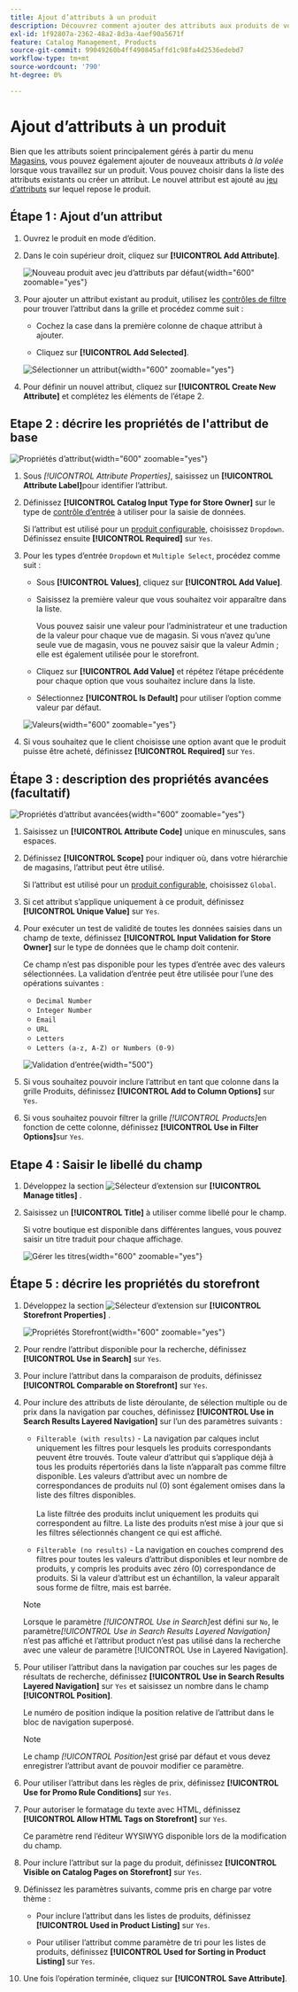 ```yaml
---
title: Ajout d’attributs à un produit
description: Découvrez comment ajouter des attributs aux produits de votre catalogue.
exl-id: 1f92807a-2362-48a2-8d3a-4aef90a5671f
feature: Catalog Management, Products
source-git-commit: 99049260b4ff490845affd1c98fa4d2536edebd7
workflow-type: tm+mt
source-wordcount: '790'
ht-degree: 0%

---
```


# Ajout d’attributs à un produit

Bien que les attributs soient principalement gérés à partir du menu [Magasins](../stores-purchase/stores-menu.md), vous pouvez également ajouter de nouveaux attributs _à la volée_ lorsque vous travaillez sur un produit. Vous pouvez choisir dans la liste des attributs existants ou créer un attribut. Le nouvel attribut est ajouté au [jeu d’attributs](../catalog/attribute-sets.md) sur lequel repose le produit.

## Étape 1 : Ajout d’un attribut

1. Ouvrez le produit en mode d’édition.

1. Dans le coin supérieur droit, cliquez sur **[!UICONTROL Add Attribute]**.

   ![Nouveau produit avec jeu d’attributs par défaut](./assets/product-attribute-add.png){width="600" zoomable="yes"}

1. Pour ajouter un attribut existant au produit, utilisez les [contrôles de filtre](../getting-started/admin-grid-controls.md) pour trouver l’attribut dans la grille et procédez comme suit :

   - Cochez la case dans la première colonne de chaque attribut à ajouter.

   - Cliquez sur **[!UICONTROL Add Selected]**.

   ![Sélectionner un attribut](./assets/product-attribute-add-select.png){width="600" zoomable="yes"}

1. Pour définir un nouvel attribut, cliquez sur **[!UICONTROL Create New Attribute]** et complétez les éléments de l’étape 2.

## Etape 2 : décrire les propriétés de l&#39;attribut de base

![Propriétés d’attribut](./assets/product-attribute-add-new.png){width="600" zoomable="yes"}

1. Sous _[!UICONTROL Attribute Properties]_, saisissez un **[!UICONTROL Attribute Label]**&#x200B;pour identifier l’attribut.

1. Définissez **[!UICONTROL Catalog Input Type for Store Owner]** sur le type de [contrôle d’entrée](attributes-input-types.md) à utiliser pour la saisie de données.

   Si l’attribut est utilisé pour un [produit configurable](product-create-configurable.md), choisissez `Dropdown`. Définissez ensuite **[!UICONTROL Required]** sur `Yes`.

1. Pour les types d’entrée `Dropdown` et `Multiple Select`, procédez comme suit :

   - Sous **[!UICONTROL Values]**, cliquez sur **[!UICONTROL Add Value]**.

   - Saisissez la première valeur que vous souhaitez voir apparaître dans la liste.

     Vous pouvez saisir une valeur pour l’administrateur et une traduction de la valeur pour chaque vue de magasin. Si vous n’avez qu’une seule vue de magasin, vous ne pouvez saisir que la valeur Admin ; elle est également utilisée pour le storefront.

   - Cliquez sur **[!UICONTROL Add Value]** et répétez l’étape précédente pour chaque option que vous souhaitez inclure dans la liste.

   - Sélectionnez **[!UICONTROL Is Default]** pour utiliser l’option comme valeur par défaut.

   ![Valeurs](./assets/product-attribute-add-values-colors.png){width="600" zoomable="yes"}

1. Si vous souhaitez que le client choisisse une option avant que le produit puisse être acheté, définissez **[!UICONTROL Required]** sur `Yes`.

## Étape 3 : description des propriétés avancées (facultatif)

![Propriétés d’attribut avancées](./assets/product-attribute-advanced-attribute-properties.png){width="600" zoomable="yes"}

1. Saisissez un **[!UICONTROL Attribute Code]** unique en minuscules, sans espaces.

1. Définissez **[!UICONTROL Scope]** pour indiquer où, dans votre hiérarchie de magasins, l’attribut peut être utilisé.

   Si l’attribut est utilisé pour un [produit configurable](product-create-configurable.md), choisissez `Global`.

1. Si cet attribut s’applique uniquement à ce produit, définissez **[!UICONTROL Unique Value]** sur `Yes`.

1. Pour exécuter un test de validité de toutes les données saisies dans un champ de texte, définissez **[!UICONTROL Input Validation for Store Owner]** sur le type de données que le champ doit contenir.

   Ce champ n’est pas disponible pour les types d’entrée avec des valeurs sélectionnées. La validation d’entrée peut être utilisée pour l’une des opérations suivantes :

   - `Decimal Number`
   - `Integer Number`
   - `Email`
   - `URL`
   - `Letters`
   - `Letters (a-z, A-Z) or Numbers (0-9)`

   ![Validation d’entrée](./assets/product-attribute-input-validation.png){width="500"}

1. Si vous souhaitez pouvoir inclure l’attribut en tant que colonne dans la grille Produits, définissez **[!UICONTROL Add to Column Options]** sur `Yes`.

1. Si vous souhaitez pouvoir filtrer la grille _[!UICONTROL Products]_&#x200B;en fonction de cette colonne, définissez **[!UICONTROL Use in Filter Options]**&#x200B;sur `Yes`.

## Etape 4 : Saisir le libellé du champ

1. Développez la section ![Sélecteur d’extension](../assets/icon-display-expand.png) sur **[!UICONTROL Manage titles]** .

1. Saisissez un **[!UICONTROL Title]** à utiliser comme libellé pour le champ.

   Si votre boutique est disponible dans différentes langues, vous pouvez saisir un titre traduit pour chaque affichage.

   ![Gérer les titres](./assets/product-attribute-add-manage-titles.png){width="600" zoomable="yes"}

## Étape 5 : décrire les propriétés du storefront

1. Développez la section ![Sélecteur d’extension](../assets/icon-display-expand.png) sur **[!UICONTROL Storefront Properties]** .

   ![Propriétés Storefront](./assets/product-attribute-add-storefront-properties.png){width="600" zoomable="yes"}

1. Pour rendre l’attribut disponible pour la recherche, définissez **[!UICONTROL Use in Search]** sur `Yes`.

1. Pour inclure l’attribut dans la comparaison de produits, définissez **[!UICONTROL Comparable on Storefront]** sur `Yes`.

1. Pour inclure des attributs de liste déroulante, de sélection multiple ou de prix dans la navigation par couches, définissez **[!UICONTROL Use in Search Results Layered Navigation]** sur l’un des paramètres suivants :

   - `Filterable (with results)` - La navigation par calques inclut uniquement les filtres pour lesquels les produits correspondants peuvent être trouvés. Toute valeur d’attribut qui s’applique déjà à tous les produits répertoriés dans la liste n’apparaît pas comme filtre disponible. Les valeurs d’attribut avec un nombre de correspondances de produits nul (0) sont également omises dans la liste des filtres disponibles.<br/><br/>La liste filtrée des produits inclut uniquement les produits qui correspondent au filtre. La liste des produits n’est mise à jour que si les filtres sélectionnés changent ce qui est affiché.

   - `Filterable (no results)` - La navigation en couches comprend des filtres pour toutes les valeurs d’attribut disponibles et leur nombre de produits, y compris les produits avec zéro (0) correspondance de produits. Si la valeur d’attribut est un échantillon, la valeur apparaît sous forme de filtre, mais est barrée.

   >[!NOTE]
   >
   >Lorsque le paramètre _[!UICONTROL Use in Search]_&#x200B;est défini sur `No`, le paramètre&#x200B;_[!UICONTROL Use in Search Results Layered Navigation]_ n’est pas affiché et l’attribut product n’est pas utilisé dans la recherche avec une valeur de paramètre [!UICONTROL Use in Layered Navigation].

1. Pour utiliser l’attribut dans la navigation par couches sur les pages de résultats de recherche, définissez **[!UICONTROL Use in Search Results Layered Navigation]** sur `Yes` et saisissez un nombre dans le champ **[!UICONTROL Position]**.

   Le numéro de position indique la position relative de l’attribut dans le bloc de navigation superposé.

   >[!NOTE]
   >
   >Le champ _[!UICONTROL Position]_&#x200B;est grisé par défaut et vous devez enregistrer l’attribut avant de pouvoir modifier ce paramètre.

1. Pour utiliser l’attribut dans les règles de prix, définissez **[!UICONTROL Use for Promo Rule Conditions]** sur `Yes`.

1. Pour autoriser le formatage du texte avec HTML, définissez **[!UICONTROL Allow HTML Tags on Storefront]** sur `Yes`.

   Ce paramètre rend l’éditeur WYSIWYG disponible lors de la modification du champ.

1. Pour inclure l’attribut sur la page du produit, définissez **[!UICONTROL Visible on Catalog Pages on Storefront]** sur `Yes`.

1. Définissez les paramètres suivants, comme pris en charge par votre thème :

   - Pour inclure l’attribut dans les listes de produits, définissez **[!UICONTROL Used in Product Listing]** sur `Yes`.

   - Pour utiliser l’attribut comme paramètre de tri pour les listes de produits, définissez **[!UICONTROL Used for Sorting in Product Listing]** sur `Yes`.

1. Une fois l’opération terminée, cliquez sur **[!UICONTROL Save Attribute]**.

